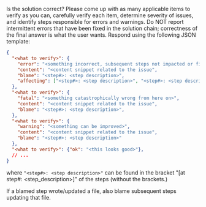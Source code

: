 Is the solution correct? Please come up with as many applicable items to verify as you can, carefully verify each 
item, determine severity of issues, and identify steps responsible for errors and warnings. Do NOT report 
intermittent errors that have been fixed in the solution chain; correctness of the final answer is what the user wants. 
Respond using the following JSON template:

```json
{
  "<what to verify>": {
    "error": "<something incorrect, subsequent steps not impacted or fixable>", 
    "content": "<content snippet related to the issue",
    "blame": "<step#>: <step description>",
    "affecting": ["<step#>: <step description>", "<step#>: <step description>", ...]
  },
  "<what to verify>": {
    "fatal": "<something catastrophically wrong from here on>", 
    "content": "<content snippet related to the issue",
    "blame": "<step#>: <step description>",
  },
  "<what to verify>": {
    "warning": "<something can be improved>",
    "content": "<content snippet related to the issue",
    "blame": "<step#>: <step description>"
  },
  "<what to verify>": {"ok": "<this looks good>"},
  // ...
}
```

where `"<step#>: <step description>"` can be found in the bracket "[at step#<num>: <step_description>]" of the steps 
(without the brackets.)

If a blamed step wrote/updated a file, also blame subsequent steps updating that file.
